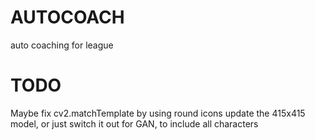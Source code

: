 # AUTOCOACH
auto coaching for league

# TODO
Maybe fix cv2.matchTemplate by using round icons
update the 415x415 model, or just switch it out for GAN, to include all characters
